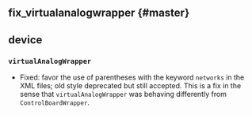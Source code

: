 fix_virtualanalogwrapper {#master}
----------------------------------

## device

### `virtualAnalogWrapper`

* Fixed: favor the use of parentheses with the keyword `networks` in the XML files; old style deprecated but still accepted.
  This is a fix in the sense that `virtualAnalogWrapper` was behaving differently from `ControlBoardWrapper`.
